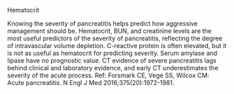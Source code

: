 Hematocrit

Knowing the severity of pancreatitis helps predict how aggressive management should be. Hematocrit,
BUN, and creatinine levels are the most useful predictors of the severity of pancreatitis, reflecting the
degree of intravascular volume depletion. C-reactive protein is often elevated, but it is not as useful as
hematocrit for predicting severity. Serum amylase and lipase have no prognostic value. CT evidence of
severe pancreatitis lags behind clinical and laboratory evidence, and early CT underestimates the severity
of the acute process.
Ref: Forsmark CE, Vege SS, Wilcox CM: Acute pancreatitis. N Engl J Med 2016;375(20):1972-1981.